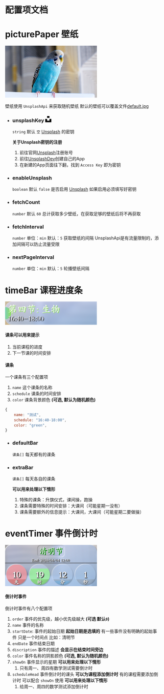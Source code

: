 # 配置项文档


# picturePaper 壁纸
<img width=300 src=/assets/icons/pictureBackground.png>

壁纸使用 ``UnsplashApi`` 来获取随机壁纸
默认的壁纸可以覆盖文件[default.jpg]

* <h3>unsplashKey <img width=20 src=/assets/icons/unsplash.png></h3> 

    ``string`` 默认 ``空``
    [Unsplash] 的密钥
    
    **关于Unsplash密钥的注册**
    1. 前往官网[Unsplash]注册账号
    2. 前往[UnsplashDev]创建自己的App
    3. 在新建的App页面往下翻，找到 ``Access Key`` 即为密钥

* <h3>enableUnsplash</h3>

    ``boolean``  默认 ``false``
    是否启用 [Unsplash]
    如果启用必须填写好密钥

* <h3>fetchCount</h3>

    ``number`` 默认 ``60``
    总计获取多少壁纸，在获取足够的壁纸后将不再获取

* <h3>fetchInterval</h3>

    ``number`` 单位：``min`` 默认：``5``
    获取壁纸的间隔
    UnsplashApi是有流量限制的，添加间隔可以防止流量受限

* <h3>nextPageInterval</h3>

    ``number`` 单位：``min`` 默认：``5``
    轮播壁纸间隔

# timeBar 课程进度条
<img width=300 src=/assets/icons/timeBar.png>

<h4>课条可以用来提示</h4>

1. 当前课程的进度
2. 下一节课的时间安排

<h4>课条</h4>
一个课条有三个配置项

1. ``name`` 这个课条的名称
2. ``schedule`` 课条的时间安排
3. ``color`` 课条背景颜色 **(可选, 默认为随机颜色)**

```javascript
{
    name: "测试",
    schedule: "16:40-18:00",
    color: "green",
}
```

* <h3>defaultBar</h3>

    ``课条[]``
    每天都有的课条

* <h3>extraBar</h3>

    ``课条[]``
    每天各自的课条

    **可以用来处理以下情形**
    1. 特殊的课条：升旗仪式，课间操，跑操
    2. 课条需要特殊的时间安排：大课间（可能星期一没有）
    3. 课条需要额外的信息提示：大课间，大课间（可能星期二要做操）

# eventTimer 事件倒计时
<img width=300 src=/assets/icons/eventTimer.png>

<h4>倒计时事件</h4>

倒计时事件有八个配置项

1. ``order`` 事件的优先级，越小优先级越大 **(可选 默认``0``)**
2. ``name`` 事件的名称
3. ``startDate``: 事件的起始日期
    **起始日期是选填的**
    有一些事件没有明确的起始事件
    只是一个时间点
    比如：清明节
4. ``endDate`` 事件结束日期
5. ``discription`` 事件的描述 **会显示在结束时间旁边**
6. ``color`` 事件名称的阴影颜色 **(可选, 默认为随机颜色)**
7. ``showOn`` 事件显示的星期
    **可以用来处理以下情形**
    1. 只有周一、周四有数学测试需要倒计时
8. ``scheduleHead`` 事件倒计时的课头
    **可以为课程添加倒计时**
    有的课程需要添加倒计时
    可以配合 ``showOn`` 使用
    **可以用来处理以下情形**
    1. 给周一、周四的数学测试添加倒计时

[Unsplash]: https://unsplash.com/
[UnsplashDev]: https://unsplash.com/developers
[default.jpg]: ./dist/default.jpg
